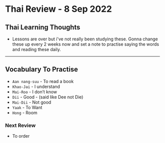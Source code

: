 
# Thai Review - 8 Sep 2022

## Thai Learning Thoughts
- Lessons are over but i've not really been studying these. Gonna change these up every 2 weeks now and set a note to practise saying the words and reading these daily. 

---

## Vocabulary To Practise
-   `Aan nang-suu` - To read a book 
-   `Khao-Jai` - I understand
-   `Mai-Roo` - I don’t know
-   `Dii` - Good - (said like Dee not Die)
-   `Mai-Dii` - Not good
-   `Yaak` - To Want
-   `Hong` - Room    


### Next Review
- To order